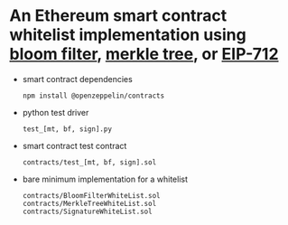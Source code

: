 # An Ethereum smart contract whitelist implementation using [bloom filter](https://en.wikipedia.org/wiki/Bloom_filter), [merkle tree](https://en.wikipedia.org/wiki/Merkle_tree), or [EIP-712](https://eips.ethereum.org/EIPS/eip-712)

* smart contract dependencies

      npm install @openzeppelin/contracts
    
    
* python test driver

      test_[mt, bf, sign].py
      
* smart contract test contract

      contracts/test_[mt, bf, sign].sol
      
      
* bare minimum implementation for a whitelist 

      contracts/BloomFilterWhiteList.sol
	  contracts/MerkleTreeWhiteList.sol
	  contracts/SignatureWhiteList.sol
